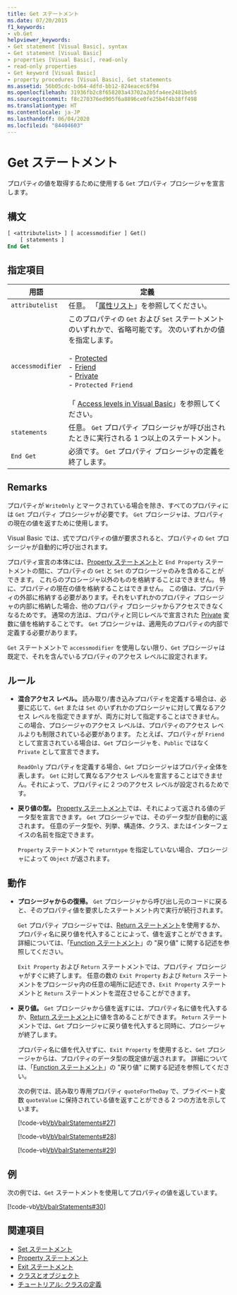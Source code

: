 ```yaml
---
title: Get ステートメント
ms.date: 07/20/2015
f1_keywords:
- vb.Get
helpviewer_keywords:
- Get statement [Visual Basic], syntax
- Get statement [Visual Basic]
- properties [Visual Basic], read-only
- read-only properties
- Get keyword [Visual Basic]
- property procedures [Visual Basic], Get statements
ms.assetid: 56b05cdc-bd64-4dfd-bb12-824eacec6f94
ms.openlocfilehash: 31936fb2c8f658203a43702a2b5fa4ee2481beb5
ms.sourcegitcommit: f8c270376ed905f6a8896ce0fe25b4f4b38ff498
ms.translationtype: HT
ms.contentlocale: ja-JP
ms.lasthandoff: 06/04/2020
ms.locfileid: "84404603"
---
```

# <a name="get-statement"></a>Get ステートメント
プロパティの値を取得するために使用する `Get` プロパティ プロシージャを宣言します。  
  
## <a name="syntax"></a>構文  
  
```vb  
[ <attributelist> ] [ accessmodifier ] Get()  
    [ statements ]  
End Get  
```  
  
## <a name="parts"></a>指定項目  
  
|用語|定義|  
|---|---|  
|`attributelist`|任意。 「[属性リスト](attribute-list.md)」を参照してください。|  
|`accessmodifier`|このプロパティの `Get` および `Set` ステートメントのいずれかで、省略可能です。 次のいずれかの値を指定します。<br /><br /> -   [Protected](../modifiers/protected.md)<br />-   [Friend](../modifiers/friend.md)<br />-   [Private](../modifiers/private.md)<br />-   `Protected Friend`<br /><br /> 「 [Access levels in Visual Basic](../../programming-guide/language-features/declared-elements/access-levels.md)」を参照してください。|  
|`statements`|任意。 `Get` プロパティ プロシージャが呼び出されたときに実行される 1 つ以上のステートメント。|  
|`End Get`|必須です。 `Get` プロパティ プロシージャの定義を終了します。|  
  
## <a name="remarks"></a>Remarks  
 プロパティが `WriteOnly` とマークされている場合を除き、すべてのプロパティには `Get` プロパティ プロシージャが必要です。 `Get` プロシージャは、プロパティの現在の値を返すために使用します。  
  
 Visual Basic では、式でプロパティの値が要求されると、プロパティの `Get` プロシージャが自動的に呼び出されます。  
  
 プロパティ宣言の本体には、[Property ステートメント](property-statement.md)と `End Property` ステートメントの間に、プロパティの `Get` と `Set` のプロシージャのみを含めることができます。 これらのプロシージャ以外のものを格納することはできません。 特に、プロパティの現在の値を格納することはできません。 この値は、プロパティの外部に格納する必要があります。それをいずれかのプロパティ プロシージャの内部に格納した場合、他のプロパティ プロシージャからアクセスできなくなるためです。 通常の方法は、プロパティと同じレベルで宣言された [Private](../modifiers/private.md) 変数に値を格納することです。 `Get` プロシージャは、適用先のプロパティの内部で定義する必要があります。  
  
 `Get` ステートメントで `accessmodifier` を使用しない限り、`Get` プロシージャは既定で、それを含んでいるプロパティのアクセス レベルに設定されます。  
  
## <a name="rules"></a>ルール  
  
- **混合アクセス レベル。** 読み取り/書き込みプロパティを定義する場合は、必要に応じて、`Get` または `Set` のいずれかのプロシージャに対して異なるアクセス レベルを指定できますが、両方に対して指定することはできません。 この場合、プロシージャのアクセス レベルは、プロパティのアクセス レベルよりも制限されている必要があります。 たとえば、プロパティが `Friend` として宣言されている場合は、`Get` プロシージャを、`Public` ではなく `Private` として宣言できます。  
  
     `ReadOnly` プロパティを定義する場合、`Get` プロシージャはプロパティ全体を表します。 `Get` に対して異なるアクセス レベルを宣言することはできません。それによって、プロパティに 2 つのアクセス レベルが設定されるためです。  
  
- **戻り値の型。** [Property ステートメント](property-statement.md)では、それによって返される値のデータ型を宣言できます。 `Get` プロシージャでは、そのデータ型が自動的に返されます。 任意のデータ型や、列挙、構造体、クラス、またはインターフェイスの名前を指定できます。  
  
     `Property` ステートメントで `returntype` を指定していない場合、プロシージャによって `Object` が返されます。  
  
## <a name="behavior"></a>動作  
  
- **プロシージャからの復帰。** `Get` プロシージャから呼び出し元のコードに戻ると、そのプロパティ値を要求したステートメント内で実行が続行されます。  
  
     `Get` プロパティ プロシージャでは、[Return ステートメント](return-statement.md)を使用するか、プロパティ名に戻り値を代入することによって、値を返すことができます。 詳細については、「[Function ステートメント](function-statement.md)」の "戻り値" に関する記述を参照してください。  
  
     `Exit Property` および `Return` ステートメントでは、プロパティ プロシージャがすぐに終了します。 任意の数の `Exit Property` および `Return` ステートメントをプロシージャ内の任意の場所に記述でき、`Exit Property` ステートメントと `Return` ステートメントを混在させることができます。  
  
- **戻り値。** `Get` プロシージャから値を返すには、プロパティ名に値を代入するか、[Return ステートメント](return-statement.md)に値を含めることができます。 `Return` ステートメントでは、`Get` プロシージャに戻り値を代入すると同時に、プロシージャが終了します。  
  
     プロパティ名に値を代入せずに、`Exit Property` を使用すると、`Get` プロシージャからは、プロパティのデータ型の既定値が返されます。 詳細については、「[Function ステートメント](function-statement.md)」の "戻り値" に関する記述を参照してください。  
  
     次の例では、読み取り専用プロパティ `quoteForTheDay` で、プライベート変数 `quoteValue` に保持されている値を返すことができる 2 つの方法を示しています。  
  
     [!code-vb[VbVbalrStatements#27](~/samples/snippets/visualbasic/VS_Snippets_VBCSharp/VbVbalrStatements/VB/Class1.vb#27)]  
  
     [!code-vb[VbVbalrStatements#28](~/samples/snippets/visualbasic/VS_Snippets_VBCSharp/VbVbalrStatements/VB/Class1.vb#28)]  
  
     [!code-vb[VbVbalrStatements#29](~/samples/snippets/visualbasic/VS_Snippets_VBCSharp/VbVbalrStatements/VB/Class1.vb#29)]  
  
## <a name="example"></a>例  
 次の例では、`Get` ステートメントを使用してプロパティの値を返しています。  
  
 [!code-vb[VbVbalrStatements#30](~/samples/snippets/visualbasic/VS_Snippets_VBCSharp/VbVbalrStatements/VB/Class1.vb#30)]  
  
## <a name="see-also"></a>関連項目

- [Set ステートメント](set-statement.md)
- [Property ステートメント](property-statement.md)
- [Exit ステートメント](exit-statement.md)
- [クラスとオブジェクト](../../programming-guide/language-features/objects-and-classes/index.md)
- [チュートリアル: クラスの定義](../../programming-guide/language-features/objects-and-classes/walkthrough-defining-classes.md)
